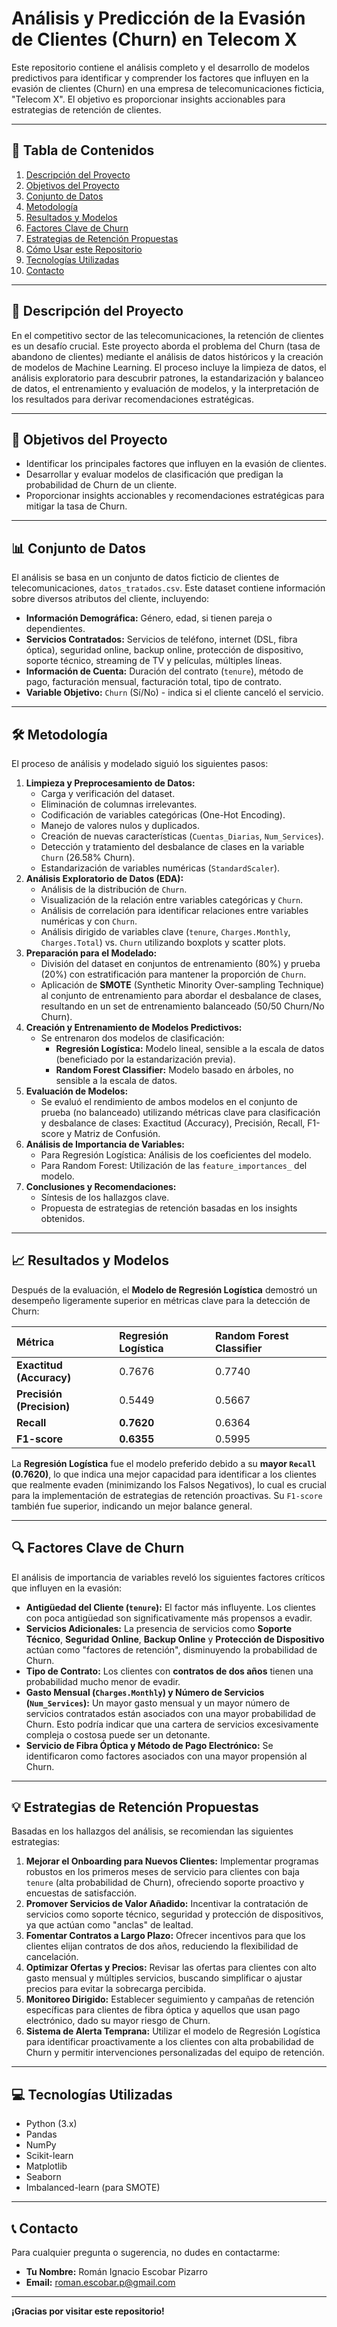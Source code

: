 # Análisis y Predicción de la Evasión de Clientes (Churn) en Telecom X

Este repositorio contiene el análisis completo y el desarrollo de modelos predictivos para identificar y comprender los factores que influyen en la evasión de clientes (Churn) en una empresa de telecomunicaciones ficticia, "Telecom X". El objetivo es proporcionar insights accionables para estrategias de retención de clientes.

---

## 📄 Tabla de Contenidos

1.  [Descripción del Proyecto](#-descripción-del-proyecto)
2.  [Objetivos del Proyecto](#-objetivos-del-proyecto)
3.  [Conjunto de Datos](#-conjunto-de-datos)
4.  [Metodología](#-metodología)
5.  [Resultados y Modelos](#-resultados-y-modelos)
6.  [Factores Clave de Churn](#-factores-clave-de-churn)
7.  [Estrategias de Retención Propuestas](#-estrategias-de-retención-propuestas)
8.  [Cómo Usar este Repositorio](#-cómo-usar-este-repositorio)
9.  [Tecnologías Utilizadas](#-tecnologías-utilizadas)
10. [Contacto](#-contacto)

---

## 🚀 Descripción del Proyecto

En el competitivo sector de las telecomunicaciones, la retención de clientes es un desafío crucial. Este proyecto aborda el problema del Churn (tasa de abandono de clientes) mediante el análisis de datos históricos y la creación de modelos de Machine Learning. El proceso incluye la limpieza de datos, el análisis exploratorio para descubrir patrones, la estandarización y balanceo de datos, el entrenamiento y evaluación de modelos, y la interpretación de los resultados para derivar recomendaciones estratégicas.

---

## 🎯 Objetivos del Proyecto

* Identificar los principales factores que influyen en la evasión de clientes.
* Desarrollar y evaluar modelos de clasificación que predigan la probabilidad de Churn de un cliente.
* Proporcionar insights accionables y recomendaciones estratégicas para mitigar la tasa de Churn.

---

## 📊 Conjunto de Datos

El análisis se basa en un conjunto de datos ficticio de clientes de telecomunicaciones, `datos_tratados.csv`. Este dataset contiene información sobre diversos atributos del cliente, incluyendo:

* **Información Demográfica:** Género, edad, si tienen pareja o dependientes.
* **Servicios Contratados:** Servicios de teléfono, internet (DSL, fibra óptica), seguridad online, backup online, protección de dispositivo, soporte técnico, streaming de TV y películas, múltiples líneas.
* **Información de Cuenta:** Duración del contrato (`tenure`), método de pago, facturación mensual, facturación total, tipo de contrato.
* **Variable Objetivo:** `Churn` (Sí/No) - indica si el cliente canceló el servicio.

---

## 🛠️ Metodología

El proceso de análisis y modelado siguió los siguientes pasos:

1.  **Limpieza y Preprocesamiento de Datos:**
    * Carga y verificación del dataset.
    * Eliminación de columnas irrelevantes.
    * Codificación de variables categóricas (One-Hot Encoding).
    * Manejo de valores nulos y duplicados.
    * Creación de nuevas características (`Cuentas_Diarias`, `Num_Services`).
    * Detección y tratamiento del desbalance de clases en la variable `Churn` (26.58% Churn).
    * Estandarización de variables numéricas (`StandardScaler`).
2.  **Análisis Exploratorio de Datos (EDA):**
    * Análisis de la distribución de `Churn`.
    * Visualización de la relación entre variables categóricas y `Churn`.
    * Análisis de correlación para identificar relaciones entre variables numéricas y con `Churn`.
    * Análisis dirigido de variables clave (`tenure`, `Charges.Monthly`, `Charges.Total`) vs. `Churn` utilizando boxplots y scatter plots.
3.  **Preparación para el Modelado:**
    * División del dataset en conjuntos de entrenamiento (80%) y prueba (20%) con estratificación para mantener la proporción de `Churn`.
    * Aplicación de **SMOTE** (Synthetic Minority Over-sampling Technique) al conjunto de entrenamiento para abordar el desbalance de clases, resultando en un set de entrenamiento balanceado (50/50 Churn/No Churn).
4.  **Creación y Entrenamiento de Modelos Predictivos:**
    * Se entrenaron dos modelos de clasificación:
        * **Regresión Logística:** Modelo lineal, sensible a la escala de datos (beneficiado por la estandarización previa).
        * **Random Forest Classifier:** Modelo basado en árboles, no sensible a la escala de datos.
5.  **Evaluación de Modelos:**
    * Se evaluó el rendimiento de ambos modelos en el conjunto de prueba (no balanceado) utilizando métricas clave para clasificación y desbalance de clases: Exactitud (Accuracy), Precisión, Recall, F1-score y Matriz de Confusión.
6.  **Análisis de Importancia de Variables:**
    * Para Regresión Logística: Análisis de los coeficientes del modelo.
    * Para Random Forest: Utilización de las `feature_importances_` del modelo.
7.  **Conclusiones y Recomendaciones:**
    * Síntesis de los hallazgos clave.
    * Propuesta de estrategias de retención basadas en los insights obtenidos.

---

## 📈 Resultados y Modelos

Después de la evaluación, el **Modelo de Regresión Logística** demostró un desempeño ligeramente superior en métricas clave para la detección de Churn:

| Métrica                  | Regresión Logística | Random Forest Classifier |
| :----------------------- | :------------------ | :----------------------- |
| **Exactitud (Accuracy)** | 0.7676              | 0.7740                   |
| **Precisión (Precision)**| 0.5449              | 0.5667                   |
| **Recall**               | **0.7620**          | 0.6364                   |
| **F1-score**             | **0.6355**          | 0.5995                   |

La **Regresión Logística** fue el modelo preferido debido a su **mayor `Recall` (0.7620)**, lo que indica una mejor capacidad para identificar a los clientes que realmente evaden (minimizando los Falsos Negativos), lo cual es crucial para la implementación de estrategias de retención proactivas. Su `F1-score` también fue superior, indicando un mejor balance general.

---

## 🔍 Factores Clave de Churn

El análisis de importancia de variables reveló los siguientes factores críticos que influyen en la evasión:

* **Antigüedad del Cliente (`tenure`):** El factor más influyente. Los clientes con poca antigüedad son significativamente más propensos a evadir.
* **Servicios Adicionales:** La presencia de servicios como **Soporte Técnico**, **Seguridad Online**, **Backup Online** y **Protección de Dispositivo** actúan como "factores de retención", disminuyendo la probabilidad de Churn.
* **Tipo de Contrato:** Los clientes con **contratos de dos años** tienen una probabilidad mucho menor de evadir.
* **Gasto Mensual (`Charges.Monthly`) y Número de Servicios (`Num_Services`):** Un mayor gasto mensual y un mayor número de servicios contratados están asociados con una mayor probabilidad de Churn. Esto podría indicar que una cartera de servicios excesivamente compleja o costosa puede ser un detonante.
* **Servicio de Fibra Óptica y Método de Pago Electrónico:** Se identificaron como factores asociados con una mayor propensión al Churn.

---

## 💡 Estrategias de Retención Propuestas

Basadas en los hallazgos del análisis, se recomiendan las siguientes estrategias:

1.  **Mejorar el Onboarding para Nuevos Clientes:** Implementar programas robustos en los primeros meses de servicio para clientes con baja `tenure` (alta probabilidad de Churn), ofreciendo soporte proactivo y encuestas de satisfacción.
2.  **Promover Servicios de Valor Añadido:** Incentivar la contratación de servicios como soporte técnico, seguridad y protección de dispositivos, ya que actúan como "anclas" de lealtad.
3.  **Fomentar Contratos a Largo Plazo:** Ofrecer incentivos para que los clientes elijan contratos de dos años, reduciendo la flexibilidad de cancelación.
4.  **Optimizar Ofertas y Precios:** Revisar las ofertas para clientes con alto gasto mensual y múltiples servicios, buscando simplificar o ajustar precios para evitar la sobrecarga percibida.
5.  **Monitoreo Dirigido:** Establecer seguimiento y campañas de retención específicas para clientes de fibra óptica y aquellos que usan pago electrónico, dado su mayor riesgo de Churn.
6.  **Sistema de Alerta Temprana:** Utilizar el modelo de Regresión Logística para identificar proactivamente a los clientes con alta probabilidad de Churn y permitir intervenciones personalizadas del equipo de retención.

---

## 💻 Tecnologías Utilizadas

* Python (3.x)
* Pandas
* NumPy
* Scikit-learn
* Matplotlib
* Seaborn
* Imbalanced-learn (para SMOTE)

---

## 📞 Contacto

Para cualquier pregunta o sugerencia, no dudes en contactarme:

* **Tu Nombre:** Román Ignacio Escobar Pizarro
* **Email:** roman.escobar.p@gmail.com


---

**¡Gracias por visitar este repositorio!**

